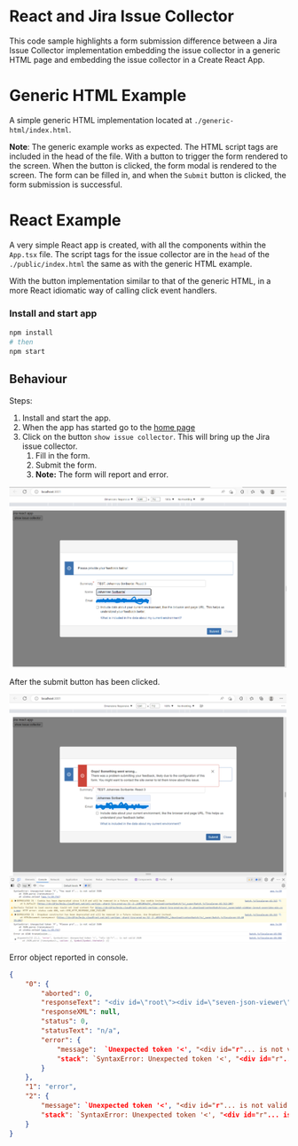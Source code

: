 # React and Jira Issue Collector

This code sample highlights a form submission difference between a Jira Issue
Collector implementation embedding the issue collector in a generic HTML page
and embedding the issue collector in a Create React App.

# Generic HTML Example

A simple generic HTML implementation located at `./generic-html/index.html`. 

**Note**: The generic example works as expected. The HTML script tags are
included in the head of the file. With a button to trigger the form rendered
to the screen. When the button is clicked, the form modal is rendered to the
screen. The form can be filled in, and when the `Submit` button is clicked, 
the form submission is successful.

# React Example

A very simple React app is created, with all the components within the `App.tsx`
file. The script tags for the issue collector are in the `head` of the 
`./public/index.html` the same as with the generic HTML example.

With the button implementation similar to that of the generic HTML, in a more
React idiomatic way of calling click event handlers.

### Install and start app

```bash
npm install
# then
npm start
```

## Behaviour

Steps:
1. Install and start the app.
2. When the app has started go to the [home page](http://localhost:3000)
3. Click on the button `show issue collector`. This will bring up the Jira issue collector.
    1. Fill in the form.
    2. Submit the form.
    3. **Note:** The form will report and error.

<img src="./assets/form.png" width="500px">

After the submit button has been clicked.

<img src="./assets/form-error.png" width="500px">

Error object reported in console.

```json
{
    "0": {
        "aborted": 0,
        "responseText": "<div id=\"root\"><div id=\"seven-json-viewer\"> <div class=\"app-container\"><div class=\"app-content\"><div class=\"json-view\"><section class=\"block \"><button class=\"button button-white block--content__left \"><svg stroke=\"currentColor\" fill=\"currentColor\" stroke-width=\"0\" viewBox=\"0 0 24 24\" height=\"1em\" width=\"1em\" xmlns=\"http://www.w3.org/2000/svg\"><path d=\"M8 5v14l11-7z\"></path></svg></button><section><span class=\"bracket\">{</span><span class=\"bracket\">}</span></section></section></div></div><div class=\"app-toolbar\"><input class=\"json-path-input\" placeholder=\"$.theater[*].movies\" type=\"text\" value=\"\"></div></div></div></div><div id=\"snackbar\"></div>",
        "responseXML": null,
        "status": 0,
        "statusText": "n/a",
        "error": {
            "message":  `Unexpected token '<', "<div id="r"... is not valid JSON`,
            "stack": `SyntaxError: Unexpected token '<', "<div id="r"... is not valid JSON\n    at JSON.parse (<anonymous>)\n    at parseJSON (https://d2owm1y91w1zxj.cloudfront.net/atl-vertigo--shard-jira-prod-eu-27--3--jres.atlassian.net/s/collector-resource-d41d8cd98f00b204e9800998ecf8427e-CDN/1jmxwi/b/8/64b53e58c620362cef53692d85289e29/_/download/contextbatch/js/_super/batch.js?locale=en-US:284:10575)\n    at HTMLIFrameElement.g (https://d2owm1y91w1zxj.cloudfront.net/atl-vertigo--shard-jira-prod-eu-27--3--jres.atlassian.net/s/collector-resource-d41d8cd98f00b204e9800998ecf8427e-CDN/1jmxwi/b/8/64b53e58c620362cef53692d85289e29/_/download/contextbatch/js/_super/batch.js?locale=en-US:1416:311)`
        }
    },
    "1": "error",
    "2": {
        "message": `Unexpected token '<', "<div id="r"... is not valid JSON`,
        "stack": `SyntaxError: Unexpected token '<', "<div id="r"... is not valid JSON\n    at JSON.parse (<anonymous>)\n    at parseJSON (https://d2owm1y91w1zxj.cloudfront.net/atl-vertigo--shard-jira-prod-eu-27--3--jres.atlassian.net/s/collector-resource-d41d8cd98f00b204e9800998ecf8427e-CDN/1jmxwi/b/8/64b53e58c620362cef53692d85289e29/_/download/contextbatch/js/_super/batch.js?locale=en-US:284:10575)\n    at HTMLIFrameElement.g (https://d2owm1y91w1zxj.cloudfront.net/atl-vertigo--shard-jira-prod-eu-27--3--jres.atlassian.net/s/collector-resource-d41d8cd98f00b204e9800998ecf8427e-CDN/1jmxwi/b/8/64b53e58c620362cef53692d85289e29/_/download/contextbatch/js/_super/batch.js?locale=en-US:1416:311)`
    }
}
```


